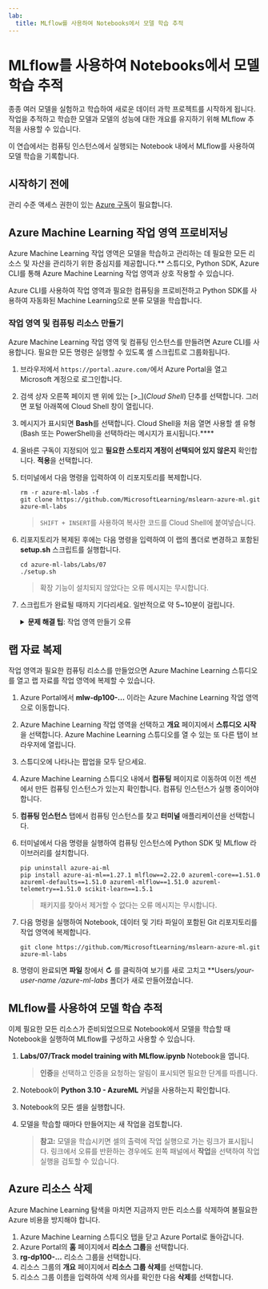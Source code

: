 ```yaml
---
lab:
  title: MLflow를 사용하여 Notebooks에서 모델 학습 추적
---
```


# MLflow를 사용하여 Notebooks에서 모델 학습 추적

종종 여러 모델을 실험하고 학습하여 새로운 데이터 과학 프로젝트를 시작하게 됩니다. 작업을 추적하고 학습한 모델과 모델의 성능에 대한 개요를 유지하기 위해 MLflow 추적을 사용할 수 있습니다.

이 연습에서는 컴퓨팅 인스턴스에서 실행되는 Notebook 내에서 MLflow를 사용하여 모델 학습을 기록합니다.

## 시작하기 전에

관리 수준 액세스 권한이 있는 [Azure 구독](https://azure.microsoft.com/free)이 필요합니다.

## Azure Machine Learning 작업 영역 프로비저닝

Azure Machine Learning 작업 영역은 모델을 학습하고 관리하는 데 필요한 모든 리소스 및 자산을 관리하기 위한 중심지를 제공합니다.** 스튜디오, Python SDK, Azure CLI를 통해 Azure Machine Learning 작업 영역과 상호 작용할 수 있습니다.

Azure CLI를 사용하여 작업 영역과 필요한 컴퓨팅을 프로비전하고 Python SDK를 사용하여 자동화된 Machine Learning으로 분류 모델을 학습합니다.

### 작업 영역 및 컴퓨팅 리소스 만들기

Azure Machine Learning 작업 영역 및 컴퓨팅 인스턴스를 만들려면 Azure CLI를 사용합니다. 필요한 모든 명령은 실행할 수 있도록 셸 스크립트로 그룹화됩니다.
1. 브라우저에서 `https://portal.azure.com/`에서 Azure Portal을 열고 Microsoft 계정으로 로그인합니다.
1. 검색 상자 오른쪽 페이지 맨 위에 있는 \[>_](*Cloud Shell*) 단추를 선택합니다. 그러면 포털 아래쪽에 Cloud Shell 창이 열립니다.
1. 메시지가 표시되면 **Bash**를 선택합니다. Cloud Shell을 처음 열면 사용할 셸 유형(Bash 또는 PowerShell)을 선택하라는 메시지가 표시됩니다.****
1. 올바른 구독이 지정되어 있고 **필요한 스토리지 계정이 선택되어 있지 않은지** 확인합니다. **적용**을 선택합니다.
1. 터미널에서 다음 명령을 입력하여 이 리포지토리를 복제합니다.

    ```azurecli
    rm -r azure-ml-labs -f
    git clone https://github.com/MicrosoftLearning/mslearn-azure-ml.git azure-ml-labs
    ```

    > `SHIFT + INSERT`를 사용하여 복사한 코드를 Cloud Shell에 붙여넣습니다. 

1. 리포지토리가 복제된 후에는 다음 명령을 입력하여 이 랩의 폴더로 변경하고 포함된 **setup.sh** 스크립트를 실행합니다.

    ```azurecli
    cd azure-ml-labs/Labs/07
    ./setup.sh
    ```

    > 확장 기능이 설치되지 않았다는 오류 메시지는 무시합니다.

1. 스크립트가 완료될 때까지 기다리세요. 일반적으로 약 5~10분이 걸립니다.

    <details>
    <summary><b>문제 해결 팁</b>: 작업 영역 만들기 오류</summary><br>
    <p>CLI를 통해 설치 스크립트를 실행할 때 오류가 발생하는 경우 리소스를 수동으로 프로비전해야 합니다.</p>
    <ol>
        <li>Azure Portal 홈페이지에서 <b>+리소스 만들기</b>를 선택합니다.</li>
        <li><i>기계 학습</i>을 검색한 다음 <b>Azure Machine Learning</b>을 선택합니다. <b>만들기</b>를 실행합니다.</li>
        <li>다음 설정을 사용하여 새 Azure Machine Learning 리소스를 만듭니다. <ul>
                <li><b>구독</b>: ‘Azure 구독’</li>
                <li><b>리소스 그룹</b>: rg-dp100-labs</li>
                <li><b>작업 영역 이름</b>: mlw-dp100-labs</li>
                <li><b>지역</b>: ‘지리적으로 가장 가까운 지역 선택’<i></i></li>
                <li><b>스토리지 계정</b>: <i>‘작업 영역에 대해 만들 새로운 기본 스토리지 계정’</i></li>
                <li><b>키 자격 증명 모음</b>: ‘작업 영역에 대해 만들 새로운 기본 키 자격 증명 모음’</li>
                <li><b>Application insights</b>: ‘작업 영역에 대해 만들 새로운 기본 Application Insights 리소스’</li>
                <li><b>컨테이너 레지스트리</b>: 없음(‘처음으로 컨테이너에 모델을 배포할 때 자동으로 만들어짐’)</li>
            </ul>
        <li><b>검토 + 만들기</b>를 선택하고 작업 영역과 관련 리소스가 생성될 때까지 기다립니다(일반적으로 5분 정도 소요됨).</li>
        <li><b>리소스로 이동</b>을 선택하고 <b>개요</b> 페이지에서 <b>스튜디오 시작</b>을 선택합니다. Azure Machine Learning 스튜디오를 열 수 있는 또 다른 탭이 브라우저에 열립니다.</li>
        <li>스튜디오에 나타나는 팝업을 모두 닫으세요.</li>
        <li>Azure Machine Learning 스튜디오에서 <b>컴퓨팅</b> 페이지로 이동하고 <b>컴퓨팅 인스턴스</b> 탭에서<b>+ 새로 만들기</b>를 선택합니다.</li>
        <li>컴퓨팅 인스턴스에 고유한 이름을 지정한 다음 가상 머신 크기로 <b>Standard_DS11_v2</b>를 선택합니다.</li>
        <li><b>검토 + 만들기</b>를 선택한 다음, <b>만들기</b>를 선택합니다.</li>
        <li>다음으로 <b>컴퓨팅 클러스터</b> 탭을 선택하고<b>+ 새로 만들기</b>를 선택합니다.</li>
        <li>작업 영역을 생성한 지역과 동일한 지역을 선택한 다음 가상 머신 크기로 <b>Standard_DS11_v2</b>를 선택합니다. <b>다음</b>을 선택합니다.</li>
        <li>클러스터에 고유한 이름을 지정한 다음 <b>만들기</b>를 선택합니다.</li>
    </ol>
    </details>

## 랩 자료 복제

작업 영역과 필요한 컴퓨팅 리소스를 만들었으면 Azure Machine Learning 스튜디오를 열고 랩 자료를 작업 영역에 복제할 수 있습니다.

1. Azure Portal에서 **mlw-dp100-...** 이라는 Azure Machine Learning 작업 영역으로 이동합니다.
1. Azure Machine Learning 작업 영역을 선택하고 **개요** 페이지에서 **스튜디오 시작**을 선택합니다. Azure Machine Learning 스튜디오를 열 수 있는 또 다른 탭이 브라우저에 열립니다.
1. 스튜디오에 나타나는 팝업을 모두 닫으세요.
1. Azure Machine Learning 스튜디오 내에서 **컴퓨팅** 페이지로 이동하여 이전 섹션에서 만든 컴퓨팅 인스턴스가 있는지 확인합니다. 컴퓨팅 인스턴스가 실행 중이어야 합니다.
1. **컴퓨팅 인스턴스** 탭에서 컴퓨팅 인스턴스를 찾고 **터미널** 애플리케이션을 선택합니다.
1. 터미널에서 다음 명령을 실행하여 컴퓨팅 인스턴스에 Python SDK 및 MLflow 라이브러리를 설치합니다.

    ```
    pip uninstall azure-ai-ml
    pip install azure-ai-ml==1.27.1 mlflow==2.22.0 azureml-core==1.51.0 azureml-defaults==1.51.0 azureml-mlflow==1.51.0 azureml-telemetry==1.51.0 scikit-learn==1.5.1
    ```

    > 패키지를 찾아서 제거할 수 없다는 오류 메시지는 무시합니다.

1. 다음 명령을 실행하여 Notebook, 데이터 및 기타 파일이 포함된 Git 리포지토리를 작업 영역에 복제합니다.

    ```
    git clone https://github.com/MicrosoftLearning/mslearn-azure-ml.git azure-ml-labs
    ```

1. 명령이 완료되면 **파일** 창에서 **&#8635;** 를 클릭하여 보기를 새로 고치고 **Users/*your-user-name */azure-ml-labs** 폴더가 새로 만들어졌습니다.

## MLflow를 사용하여 모델 학습 추적

이제 필요한 모든 리소스가 준비되었으므로 Notebook에서 모델을 학습할 때 Notebook을 실행하여 MLflow를 구성하고 사용할 수 있습니다.

1. **Labs/07/Track model training with MLflow.ipynb** Notebook을 엽니다.

    > **인증**을 선택하고 인증을 요청하는 알림이 표시되면 필요한 단계를 따릅니다.

1. Notebook이 **Python 3.10 - AzureML** 커널을 사용하는지 확인합니다.
1. Notebook의 모든 셀을 실행합니다.
1. 모델을 학습할 때마다 만들어지는 새 작업을 검토합니다.

    > **참고:** 모델을 학습시키면 셀의 출력에 작업 실행으로 가는 링크가 표시됩니다. 링크에서 오류를 반환하는 경우에도 왼쪽 패널에서 **작업**을 선택하여 작업 실행을 검토할 수 있습니다.
    
## Azure 리소스 삭제

Azure Machine Learning 탐색을 마치면 지금까지 만든 리소스를 삭제하여 불필요한 Azure 비용을 방지해야 합니다.

1. Azure Machine Learning 스튜디오 탭을 닫고 Azure Portal로 돌아갑니다.
1. Azure Portal의 **홈** 페이지에서 **리소스 그룹**을 선택합니다.
1. **rg-dp100-...** 리소스 그룹을 선택합니다.
1. 리소스 그룹의 **개요** 페이지에서 **리소스 그룹 삭제**를 선택합니다.
1. 리소스 그룹 이름을 입력하여 삭제 의사를 확인한 다음 **삭제**를 선택합니다.
